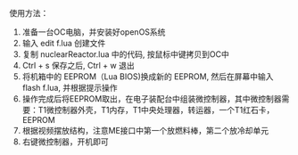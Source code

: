 使用方法：
1. 准备一台OC电脑，并安装好openOS系统
2. 输入 edit f.lua 创建文件
3. 复制 nuclearReactor.lua 中的代码, 按鼠标中键拷贝到OC中
4. Ctrl + s 保存之后, Ctrl + w 退出
5. 将机箱中的 EEPROM（Lua BIOS)换成新的 EEPROM, 然后在屏幕中输入 flash f.lua, 并根据提示操作
6. 操作完成后将EEPROM取出，在电子装配台中组装微控制器，其中微控制器需要：T1微控制器外壳，T1内存，T1中央处理器，转运器，一个T1红石卡，EEPROM
7. 根据视频摆放结构，注意ME接口中第一个放燃料棒，第二个放冷却单元
8. 右键微控制器，开机即可
